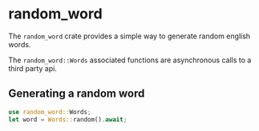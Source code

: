 # random_word

The `random_word` crate provides a simple way to generate random 
english words.

The `random_word::Words` associated functions are asynchronous calls to a third party api.

## Generating a random word

```rust
use random_word::Words;
let word = Words::random().await;
```